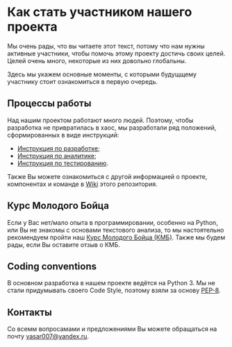 # Как стать участником нашего проекта

Мы очень рады, что вы читаете этот текст, потому что нам нужны активные участники, чтобы помочь этому проекту достичь своих целей. Целей очень много, некоторые из них довольно глобальны.

Здесь мы укажем основные моменты, с которыми будущщему участнику стоит ознакомиться в первую очередь.

## Процессы работы

Над нашим проектом работают много людей. Поэтому, чтобы разработка не привратилась в хаос, мы разработали ряд положений, сформированных в виде инструкций:

- [Инструкция по разработке](https://github.com/robot-lab/judyst-main-web-service/wiki/Development-instruction);
- [Инструкция по аналитике](https://github.com/robot-lab/judyst-main-web-service/wiki/Business-&-system-analyst's-instruction);
- [Инструкция по тестированию](https://github.com/robot-lab/judyst-main-web-service/wiki/Test-instruction).

Также Вы можете ознакомиться с другой информацией о проекте, компонентах и команде в [Wiki](https://github.com/robot-lab/judyst-main-web-service/wiki) этого репозитория.

## Курс Молодого Бойца

Если у Вас нет/мало опыта в программировании, особенно на Python, или Вы не знакомы с основами текстового анализа, то мы настоятельно рекомендуем пройти наш [Курс Молодого Бойца (КМБ)](https://docs.google.com/document/d/1KZJOBYGu6T1qMXPV_oeN803qvGaaFFLFHoIUCRiei4A/edit?usp=sharing). Также мы будем рады, если Вы оставите отзыв о КМБ.

## Coding conventions

В основном разработка в нашем проекте ведётся на Python 3. Мы не стали придумывать своего Code Style, поэтому взяли за основу [PEP-8](https://www.python.org/dev/peps/pep-0008/).

## Контакты

Со всемм вопросамами и предложениями Вы можете обращаться на почту vasar007@yandex.ru.
